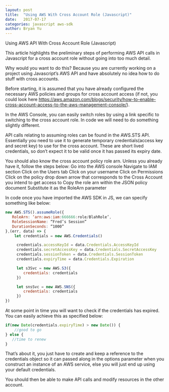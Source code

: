 ```yaml
---
layout: post
title:  "Using AWS With Cross Account Role (Javascript)"
date:   2017-07-17
categories: javascript aws-sdk
author: Bryan Yu
---
```


Using AWS API With Cross Account Role (Javascript)

This article highlights the preliminary steps of performing AWS API calls in Javascript for a cross account role without going into too much detail.

Why would you want to do this? Because you are currently working on a project using Javascript’s AWS API and have absolutely no idea how to do stuff with cross accounts.

Before starting, it is assumed that you have already configured the necessary AWS policies and groups for cross account access (if not, you could look here https://aws.amazon.com/blogs/security/how-to-enable-cross-account-access-to-the-aws-management-console/). 

In the AWS Console, you can easily switch roles by using a link specific to switching to the cross account role. In code we will need to do something slightly different.

API calls relating to assuming roles can be found in the AWS.STS API. Essentially you need to use it to generate temporary credentials(access key and secret key) to use for the cross account. These are short lived credentials, so don’t expect it to be valid once it has passed its expiry date. 

You should also know the cross account policy role arn. Unless you already have it, follow the steps below: 
Go into the AWS console 
Navigate to IAM section
Click on the Users tab
Click on your username
Click on Permissions
Click on the policy drop down arrow that corresponds to the Cross Account you intend to get access to
Copy the role arn within the JSON policy document
Substitute it as the RoleArn parameter

In code once you have imported the AWS SDK in JS, we can specify something like below:

```javascript
new AWS.STS().assumeRole({
   RoleArn: ‘arn:aws:iam:666666:role/BlahRole’,
   RoleSessionName: “Fred’s Session”
   DurationSeconds: “1000”
},(err, data) => {
    let credentials = new AWS.Credentials()

     credentials.accessKeyId = data.Credentials.AccessKeyId
     credentials.secretAccessKey = data.Credentials.SecretAccessKey
     credentials.sessionToken = data.Credentials.SessionToken
     credentials.expiryTime = data.Credentials.Expiration

     let s3Svc = new AWS.S3({
        credentials: credentials
     })

     let snsSvc = new AWS.SNS({
        credentials: credentials
     })
})
```

At some point in time you will want to check if the credentials has expired. You can easily achieve this as specified below:

```javascript
if(new Date(credentials.expiryTime) > new Date()) {
    //good to go
} else {
   //time to renew
}
```

That’s about it, you just have to create and keep a reference to the credentials object so it can passed along in the options parameter when you construct an instance of an AWS service, else you will just end up using your default credentials.

You should then be able to make API calls and modify resources in the other account.
